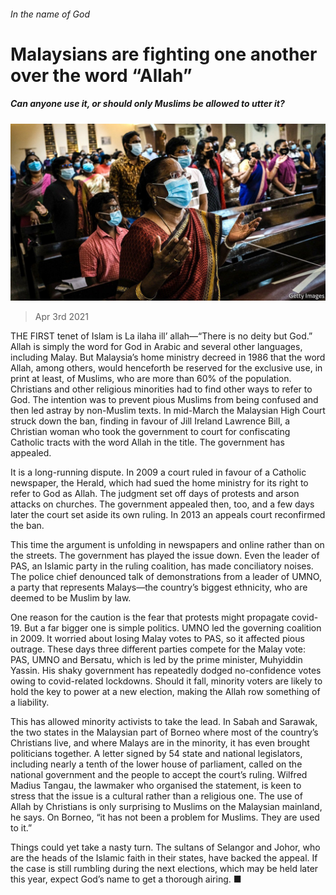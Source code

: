 ###### In the name of God

# Malaysians are fighting one another over the word “Allah” 

##### Can anyone use it, or should only Muslims be allowed to utter it? 

![image](images/20210403_asp502.jpg) 

> Apr 3rd 2021 

THE FIRST tenet of Islam is La ilaha ill’ allah—“There is no deity but God.” Allah is simply the word for God in Arabic and several other languages, including Malay. But Malaysia’s home ministry decreed in 1986 that the word Allah, among others, would henceforth be reserved for the exclusive use, in print at least, of Muslims, who are more than 60% of the population. Christians and other religious minorities had to find other ways to refer to God. The intention was to prevent pious Muslims from being confused and then led astray by non-Muslim texts. In mid-March the Malaysian High Court struck down the ban, finding in favour of Jill Ireland Lawrence Bill, a Christian woman who took the government to court for confiscating Catholic tracts with the word Allah in the title. The government has appealed.

It is a long-running dispute. In 2009 a court ruled in favour of a Catholic newspaper, the Herald, which had sued the home ministry for its right to refer to God as Allah. The judgment set off days of protests and arson attacks on churches. The government appealed then, too, and a few days later the court set aside its own ruling. In 2013 an appeals court reconfirmed the ban. 


This time the argument is unfolding in newspapers and online rather than on the streets. The government has played the issue down. Even the leader of PAS, an Islamic party in the ruling coalition, has made conciliatory noises. The police chief denounced talk of demonstrations from a leader of UMNO, a party that represents Malays—the country’s biggest ethnicity, who are deemed to be Muslim by law.

One reason for the caution is the fear that protests might propagate covid-19. But a far bigger one is simple politics. UMNO led the governing coalition in 2009. It worried about losing Malay votes to PAS, so it affected pious outrage. These days three different parties compete for the Malay vote: PAS, UMNO and Bersatu, which is led by the prime minister, Muhyiddin Yassin. His shaky government has repeatedly dodged no-confidence votes owing to covid-related lockdowns. Should it fall, minority voters are likely to hold the key to power at a new election, making the Allah row something of a liability.

This has allowed minority activists to take the lead. In Sabah and Sarawak, the two states in the Malaysian part of Borneo where most of the country’s Christians live, and where Malays are in the minority, it has even brought politicians together. A letter signed by 54 state and national legislators, including nearly a tenth of the lower house of parliament, called on the national government and the people to accept the court’s ruling. Wilfred Madius Tangau, the lawmaker who organised the statement, is keen to stress that the issue is a cultural rather than a religious one. The use of Allah by Christians is only surprising to Muslims on the Malaysian mainland, he says. On Borneo, “it has not been a problem for Muslims. They are used to it.”

Things could yet take a nasty turn. The sultans of Selangor and Johor, who are the heads of the Islamic faith in their states, have backed the appeal. If the case is still rumbling during the next elections, which may be held later this year, expect God’s name to get a thorough airing. ■

